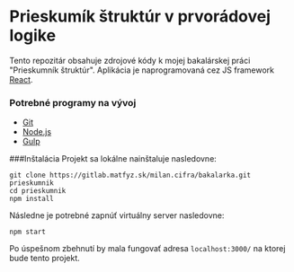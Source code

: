 Prieskumík štruktúr v prvorádovej logike
=
Tento repozitár obsahuje zdrojové kódy k mojej bakalárskej práci "Prieskumník štruktúr". 
Aplikácia je naprogramovaná cez JS framework [React](https://reactjs.org/).

### Potrebné programy na vývoj
* [Git](https://git-scm.com/)
* [Node.js](https://nodejs.org/en/)
* [Gulp](https://gulpjs.com/)

###Inštalácia
Projekt sa lokálne nainštaluje nasledovne:
```
git clone https://gitlab.matfyz.sk/milan.cifra/bakalarka.git prieskumnik
cd prieskumnik
npm install
```
Následne je potrebné zapnúť virtuálny server nasledovne:
```
npm start
```
Po úspešnom zbehnutí by mala fungovať adresa `localhost:3000/` na ktorej bude tento projekt.
